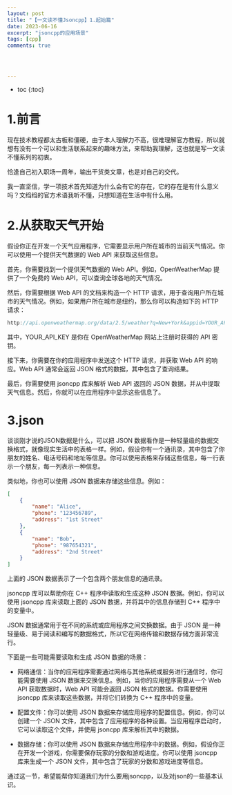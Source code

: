 ```yaml
---
layout: post
title: "【一文读不懂Jsoncpp】1.起始篇"
date: 2023-06-16
excerpt: "jsoncpp的应用场景"
tags: [cpp]
comments: true




---
```


* toc
{:toc}




# 1.前言

现在技术教程都太古板和僵硬，由于本人理解力不高，很难理解官方教程，所以就想有没有一个可以和生活联系起来的趣味方法，来帮助我理解，这也就是写一文读不懂系列的初衷。

恰逢自己初入职场一周年，输出干货类文章，也是对自己的交代。

我一直坚信，学一项技术首先知道为什么会有它的存在，它的存在是有什么意义吗？文绉绉的官方术语我听不懂，只想知道在生活中有什么用。

# 2.从获取天气开始

假设你正在开发一个天气应用程序，它需要显示用户所在城市的当前天气情况。你可以使用一个提供天气数据的 Web API 来获取这些信息。

首先，你需要找到一个提供天气数据的 Web API。例如，OpenWeatherMap 提供了一个免费的 Web API，可以查询全球各地的天气情况。

然后，你需要根据 Web API 的文档来构造一个 HTTP 请求，用于查询用户所在城市的天气情况。例如，如果用户所在城市是纽约，那么你可以构造如下的 HTTP 请求：

```c++
http://api.openweathermap.org/data/2.5/weather?q=New+York&appid=YOUR_API_KEY
```

其中，YOUR_API_KEY 是你在 OpenWeatherMap 网站上注册时获得的 API 密钥。

接下来，你需要在你的应用程序中发送这个 HTTP 请求，并获取 Web API 的响应。Web API 通常会返回 JSON 格式的数据，其中包含了查询结果。

最后，你需要使用 jsoncpp 库来解析 Web API 返回的 JSON 数据，并从中提取天气信息。然后，你就可以在应用程序中显示这些信息了。

# 3.json

谈谈刚才说的JSON数据是什么，可以把 JSON 数据看作是一种轻量级的数据交换格式，就像现实生活中的表格一样。例如，假设你有一个通讯录，其中包含了你朋友的姓名、电话号码和地址等信息。你可以使用表格来存储这些信息，每一行表示一个朋友，每一列表示一种信息。

类似地，你也可以使用 JSON 数据来存储这些信息。例如：

```json
[
    {
        "name": "Alice",
        "phone": "123456789",
        "address": "1st Street"
    },
    {
        "name": "Bob",
        "phone": "987654321",
        "address": "2nd Street"
    }
]
```

上面的 JSON 数据表示了一个包含两个朋友信息的通讯录。

jsoncpp 库可以帮助你在 C++ 程序中读取和生成这种 JSON 数据。例如，你可以使用 jsoncpp 库来读取上面的 JSON 数据，并将其中的信息存储到 C++ 程序中的变量中。

JSON 数据通常用于在不同的系统或应用程序之间交换数据。由于 JSON 是一种轻量级、易于阅读和编写的数据格式，所以它在网络传输和数据存储方面非常流行。

下面是一些可能需要读取和生成 JSON 数据的场景：

- 网络通信：当你的应用程序需要通过网络与其他系统或服务进行通信时，你可能需要使用 JSON 数据来交换信息。例如，当你的应用程序需要从一个 Web API 获取数据时，Web API 可能会返回 JSON 格式的数据。你需要使用 jsoncpp 库来读取这些数据，并将它们转换为 C++ 程序中的变量。

- 配置文件：你可以使用 JSON 数据来存储应用程序的配置信息。例如，你可以创建一个 JSON 文件，其中包含了应用程序的各种设置。当应用程序启动时，它可以读取这个文件，并使用 jsoncpp 库来解析其中的数据。

- 数据存储：你可以使用 JSON 数据来存储应用程序中的数据。例如，假设你正在开发一个游戏，你需要保存玩家的分数和游戏进度。你可以使用 jsoncpp 库来生成一个 JSON 文件，其中包含了玩家的分数和游戏进度等信息。

通过这一节，希望能帮你知道我们为什么要用jsoncpp，以及对json的一些基本认识。